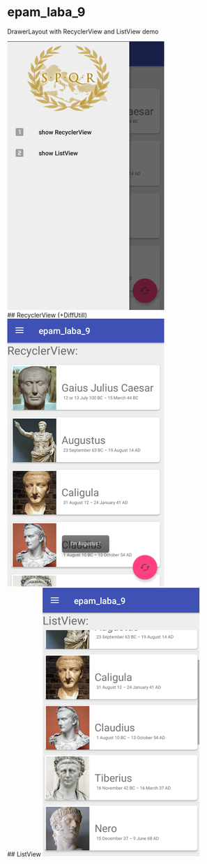 # epam_laba_9
DrawerLayout with RecyclerView and ListView demo

<img alt="drawerlayout" src="img/img_1.png">

<br>
## RecyclerView (+DiffUtill)
<img alt="recyclerView" src="img/img_2.png">

<br>
## ListView
<img alt="listView" src="img/img_3.png">
